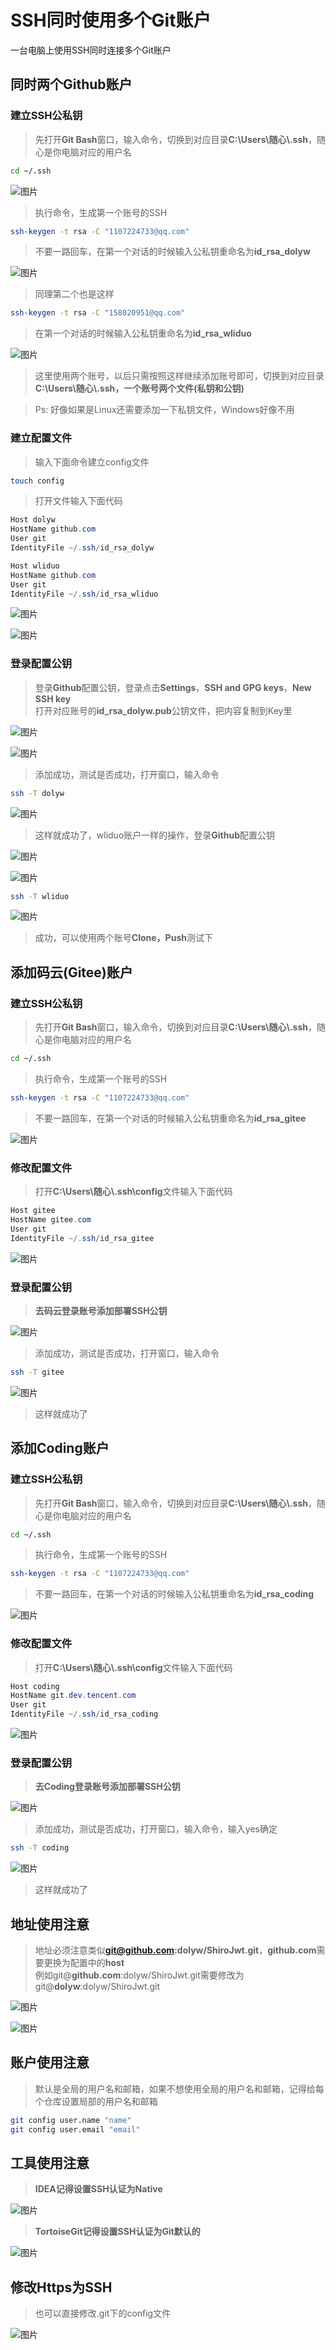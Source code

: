 # SSH同时使用多个Git账户

一台电脑上使用SSH同时连接多个Git账户

## 同时两个Github账户

### 建立SSH公私钥

> 先打开**Git Bash**窗口，输入命令，切换到对应目录**C:\Users\随心\\.ssh**，随心是你电脑对应的用户名

```bash
cd ~/.ssh
```

![图片](https://cdn.jsdelivr.net/gh/wliduo/CDN@master/2019/11/20191105005.png)

> 执行命令，生成第一个账号的SSH

```bash
ssh-keygen -t rsa -C "1107224733@qq.com"
```

> 不要一路回车，在第一个对话的时候输入公私钥重命名为**id_rsa_dolyw**

![图片](https://cdn.jsdelivr.net/gh/wliduo/CDN@master/2019/11/20191105006.png)

> 同理第二个也是这样

```bash
ssh-keygen -t rsa -C "158020951@qq.com"
```

> 在第一个对话的时候输入公私钥重命名为**id_rsa_wliduo**

![图片](https://cdn.jsdelivr.net/gh/wliduo/CDN@master/2019/11/20191105007.png)

> 这里使用两个账号，以后只需按照这样继续添加账号即可，切换到对应目录**C:\Users\随心\\.ssh，一个账号两个文件(私钥和公钥)**

> Ps: 好像如果是Linux还需要添加一下私钥文件，Windows好像不用

### 建立配置文件

> 输入下面命令建立config文件

```bash
touch config
```

> 打开文件输入下面代码

```java
Host dolyw
HostName github.com
User git
IdentityFile ~/.ssh/id_rsa_dolyw

Host wliduo
HostName github.com
User git
IdentityFile ~/.ssh/id_rsa_wliduo
```

![图片](https://cdn.jsdelivr.net/gh/wliduo/CDN@master/2019/11/20191105008.png)

![图片](https://cdn.jsdelivr.net/gh/wliduo/CDN@master/2019/11/20191105009.png)

### 登录配置公钥

> 登录**Github**配置公钥，登录点击**Settings**，**SSH and GPG keys**，**New SSH key**  
> 打开对应账号的**id_rsa_dolyw.pub**公钥文件，把内容复制到Key里

![图片](https://cdn.jsdelivr.net/gh/wliduo/CDN@master/2019/11/20191105010.png)

![图片](https://cdn.jsdelivr.net/gh/wliduo/CDN@master/2019/11/20191105011.png)

> 添加成功，测试是否成功，打开窗口，输入命令

```bash
ssh -T dolyw
```

![图片](https://cdn.jsdelivr.net/gh/wliduo/CDN@master/2019/11/20191105012.png)

> 这样就成功了，wliduo账户一样的操作，登录**Github**配置公钥

![图片](https://cdn.jsdelivr.net/gh/wliduo/CDN@master/2019/11/20191105013.png)

![图片](https://cdn.jsdelivr.net/gh/wliduo/CDN@master/2019/11/20191105014.png)

```bash
ssh -T wliduo
```

![图片](https://cdn.jsdelivr.net/gh/wliduo/CDN@master/2019/11/20191105015.png)

> 成功，可以使用两个账号**Clone，Push**测试下

## 添加码云(Gitee)账户

### 建立SSH公私钥

> 先打开**Git Bash**窗口，输入命令，切换到对应目录**C:\Users\随心\\.ssh**，随心是你电脑对应的用户名

```bash
cd ~/.ssh
```

> 执行命令，生成第一个账号的SSH

```bash
ssh-keygen -t rsa -C "1107224733@qq.com"
```

> 不要一路回车，在第一个对话的时候输入公私钥重命名为**id_rsa_gitee**

![图片](https://cdn.jsdelivr.net/gh/wliduo/CDN@master/2019/11/20191105021.png)

### 修改配置文件

> 打开**C:\Users\随心\\.ssh\config**文件输入下面代码

```java
Host gitee
HostName gitee.com
User git
IdentityFile ~/.ssh/id_rsa_gitee
```

![图片](https://cdn.jsdelivr.net/gh/wliduo/CDN@master/2019/11/20191105023.png)

### 登录配置公钥

> **去码云登录账号添加部署SSH公钥**

![图片](https://cdn.jsdelivr.net/gh/wliduo/CDN@master/2019/11/20191105022.png)

> 添加成功，测试是否成功，打开窗口，输入命令

```bash
ssh -T gitee
```

![图片](https://cdn.jsdelivr.net/gh/wliduo/CDN@master/2019/11/20191105024.png)

> 这样就成功了

## 添加Coding账户

### 建立SSH公私钥

> 先打开**Git Bash**窗口，输入命令，切换到对应目录**C:\Users\随心\\.ssh**，随心是你电脑对应的用户名

```bash
cd ~/.ssh
```

> 执行命令，生成第一个账号的SSH

```bash
ssh-keygen -t rsa -C "1107224733@qq.com"
```

> 不要一路回车，在第一个对话的时候输入公私钥重命名为**id_rsa_coding**

![图片](https://cdn.jsdelivr.net/gh/wliduo/CDN@master/2019/11/20191106001.png)

### 修改配置文件

> 打开**C:\Users\随心\\.ssh\config**文件输入下面代码

```java
Host coding
HostName git.dev.tencent.com
User git
IdentityFile ~/.ssh/id_rsa_coding
```

![图片](https://cdn.jsdelivr.net/gh/wliduo/CDN@master/2019/11/20191106002.png)

### 登录配置公钥

> **去Coding登录账号添加部署SSH公钥**

![图片](https://cdn.jsdelivr.net/gh/wliduo/CDN@master/2019/11/20191106003.png)

> 添加成功，测试是否成功，打开窗口，输入命令，输入yes确定

```bash
ssh -T coding
```

![图片](https://cdn.jsdelivr.net/gh/wliduo/CDN@master/2019/11/20191106004.png)

> 这样就成功了

## 地址使用注意

> 地址必须注意类似**git@github.com:dolyw/ShiroJwt.git**，**github.com**需要更换为配置中的**host**  
> 例如git@**github.com**:dolyw/ShiroJwt.git需要修改为git@**dolyw**:dolyw/ShiroJwt.git

![图片](https://cdn.jsdelivr.net/gh/wliduo/CDN@master/2019/11/20191105016.png)

![图片](https://cdn.jsdelivr.net/gh/wliduo/CDN@master/2019/11/20191105017.png)

## 账户使用注意

> 默认是全局的用户名和邮箱，如果不想使用全局的用户名和邮箱，记得给每个仓库设置局部的用户名和邮箱

```bash
git config user.name "name"
git config user.email "email"
```

## 工具使用注意

> **IDEA记得设置SSH认证为Native**

![图片](https://cdn.jsdelivr.net/gh/wliduo/CDN@master/2019/11/20191105018.png)

> **TortoiseGit记得设置SSH认证为Git默认的**

![图片](https://cdn.jsdelivr.net/gh/wliduo/CDN@master/2019/11/20191105019.png)

## 修改Https为SSH

> 也可以直接修改.git下的config文件

![图片](https://cdn.jsdelivr.net/gh/wliduo/CDN@master/2019/11/20191105020.png)